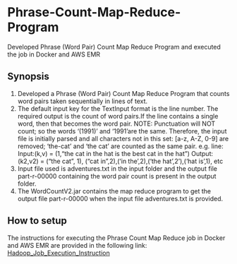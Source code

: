 # Phrase-Count-Map-Reduce-Program
Developed Phrase (Word Pair) Count Map Reduce Program and executed the job in Docker and AWS EMR
## Synopsis
1. Developed a Phrase (Word Pair) Count Map Reduce Program that counts word pairs taken sequentially in lines of text.
2. The default input key for the TextInput format is the line number. The required output is the count of word pairs.If the line contains a single word, then that becomes the word pair. 
NOTE: Punctuation will NOT count; so the words ‘(1991)’ and ‘1991’are the same. Therefore, the input file is initially parsed and all characters not in this set: [a-z, A-Z, 0-9] are removed; ‘the-cat’ and ‘the cat’ are counted as the same pair.
e.g. line:
Input:(k,v) = (1,“the cat in the hat is the best cat in the hat”)
Output:(k2,v2) = (“the cat”, 1), (“cat in”,2),(‘in the’,2),(‘the hat’,2’),(‘hat is’,1), etc
3. Input file used is adventures.txt in the input folder and the output file part-r-00000 containing the word pair count is present in the output folder.
4. The WordCountV2.jar contains the map reduce program to get the output file part-r-00000 when the input file adventures.txt is provided.
## How to setup
The instructions for executing the Phrase Count Map Reduce job in Docker and AWS EMR are provided in the following link:
[Hadoop_Job_Execution_Instruction](Hadoop_Job_Execution_Instruction.pdf)

